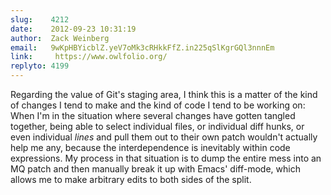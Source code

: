 ```yaml
---
slug:    4212
date:    2012-09-23 10:31:19
author:  Zack Weinberg
email:   9wKpHBYicblZ.yeV7oMk3cRHkkFfZ.in225qSlKgrGQl3nnnEm
link:     https://www.owlfolio.org/
replyto: 4199
---
```


Regarding the value of Git's staging area, I think this is a matter of
the kind of changes I tend to make and the kind of code I tend to be
working on: When I'm in the situation where several changes have
gotten tangled together, being able to select individual files, or
individual diff hunks, or even individual <i>lines</i> and pull them
out to their own patch wouldn't actually help me any, because the
interdependence is inevitably within code expressions.  My process in
that situation is to dump the entire mess into an MQ patch and then
manually break it up with Emacs' diff-mode, which allows me to make
arbitrary edits to both sides of the split.
